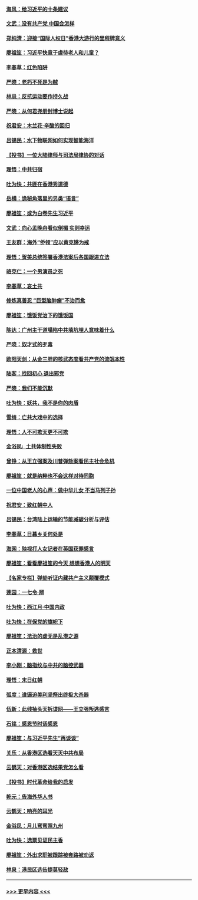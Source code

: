 #### [海风：给习近平的十条建议](../pages/nsc993/n11717616.md?t=12130944) 
#### [文武：没有共产党 中国会怎样](../pages/nsc993/n11717584.md?t=12130944) 
#### [郑纯清：迎接“国际人权日”香港大游行的里程牌意义](../pages/nsc993/n11717417.md?t=12130944) 
#### [廖祖笙：习近平快意于虐待老人和儿童？](../pages/nsc993/n11715313.md?t=12130944) 
#### [李春草：红色陷阱](../pages/nsc993/n11715029.md?t=12130944) 
#### [严晓：老朽不死是为贼](../pages/nsc993/n11712910.md?t=12130944) 
#### [林忌：反抗运动要作持久战](../pages/nsc993/n11712623.md?t=12130944) 
#### [严晓：从何君尧册封博士说起](../pages/nsc993/n11712465.md?t=12130944) 
#### [祝君安：木兰花·辛酸的回归](../pages/nsc993/n11712381.md?t=12130944) 
#### [吕锡民：水下物联网如何实现智能海洋](../pages/nsc993/n11711158.md?t=12130944) 
#### [【投书】一位大陆律师与司法局律协的对话](../pages/nsc993/n11709675.md?t=12130944) 
#### [理悟：中共归宿](../pages/nsc993/n11710059.md?t=12130944) 
#### [吐为快：共匪在香港秀道德](../pages/nsc993/n11709979.md?t=12130944) 
#### [岳横：诡秘角落里的另类“语言”](../pages/nsc993/n11709792.md?t=12130944) 
#### [廖祖笙：或为白卷先生习近平](../pages/nsc993/n11708330.md?t=12130944) 
#### [文武：向心孟晚舟看似倒楣 实则幸运](../pages/nsc993/n11708236.md?t=12130944) 
#### [王友群：海外“侨领”应以黄克锵为戒](../pages/nsc993/n11706176.md?t=12130944) 
#### [理悟：贺美总统签署香港法案后各国跟进立法](../pages/nsc993/n11706853.md?t=12130944) 
#### [骆克仁：一个男演员之死](../pages/nsc993/n11706677.md?t=12130944) 
#### [李春草：哀土共](../pages/nsc993/n11706255.md?t=12130944) 
#### [修炼真善忍 “巨型脑肿瘤”不治而愈](../pages/nsc993/n11705340.md?t=12130944) 
#### [廖祖笙：饿饭党治下的饿饭国](../pages/nsc993/n11705085.md?t=12130944) 
#### [陈达：广州主干道塌陷中共填坑埋人意味着什么](../pages/nsc993/n11705046.md?t=12130944) 
#### [严晓：奴才式的歹毒](../pages/nsc993/n11704826.md?t=12130944) 
#### [欧阳天剑：从金三胖的核武态度看共产党的流氓本性](../pages/nsc993/n11702238.md?t=12130944) 
#### [陆客：找回初心 退出邪党](../pages/nsc993/n11702213.md?t=12130944) 
#### [严晓：我们不能沉默](../pages/nsc993/n11702110.md?t=12130944) 
#### [吐为快：妖共，我不是你的肉盾](../pages/nsc993/n11701366.md?t=12130944) 
#### [雪绮：亡共大戏中的选择](../pages/nsc993/n11699922.md?t=12130944) 
#### [理悟：人不可欺天更不可欺](../pages/nsc993/n11699657.md?t=12130944) 
#### [金浴凤:  土共体制性失败](../pages/nsc993/n11699361.md?t=12130944) 
#### [曾铮：从王立强案及川普弹劾案看民主社会危机](../pages/nsc993/n11699318.md?t=12130944) 
#### [廖祖笙：就是纳粹也不会这样对待同胞](../pages/nsc993/n11697658.md?t=12130944) 
#### [一位中国老人的心声：做中华儿女 不当马列子孙](../pages/nsc993/n11697525.md?t=12130944) 
#### [祝君安：致红朝中人](../pages/nsc993/n11697518.md?t=12130944) 
#### [吕锡民：台湾陆上运输的节能减碳分析与评估](../pages/nsc993/n11694983.md?t=12130944) 
#### [李春草：日暮乡关何处是](../pages/nsc993/n11694805.md?t=12130944) 
#### [海网：殃视打人女记者在英国获罪感言](../pages/nsc993/n11693832.md?t=12130944) 
#### [廖祖笙：看看廖祖笙的今天 想想香港人的明天](../pages/nsc993/n11693707.md?t=12130944) 
#### [【名家专栏】弹劾听证内藏共产主义颠覆模式](../pages/nsc993/n11693563.md?t=12130944) 
#### [莲园：一七令‧辨](../pages/nsc993/n11692558.md?t=12130944) 
#### [吐为快：西江月·中国内政](../pages/nsc993/n11692071.md?t=12130944) 
#### [吐为快：在保党的旗帜下](../pages/nsc993/n11691188.md?t=12130944) 
#### [廖祖笙：法治的虚无是乱港之源](../pages/nsc993/n11690605.md?t=12130944) 
#### [正本清源：救世](../pages/nsc993/n11689134.md?t=12130944) 
#### [李小刚：脑指纹与中共的脑控武器](../pages/nsc993/n11688900.md?t=12130944) 
#### [理悟：末日红朝](../pages/nsc993/n11688829.md?t=12130944) 
#### [弧度：谁逼迫美利坚祭出终极大杀器](../pages/nsc993/n11688735.md?t=12130944) 
#### [伍新：此线抽头天拆谍网——王立强叛逃感言](../pages/nsc993/n11687981.md?t=12130944) 
#### [石铭：感恩节时话感恩](../pages/nsc993/n11687568.md?t=12130944) 
#### [廖祖笙：与习近平先生“再谈谈”](../pages/nsc993/n11687005.md?t=12130944) 
#### [关乐：从香港区选看天灭中共布局](../pages/nsc993/n11686647.md?t=12130944) 
#### [云鹤天：对香港区选结果党怎么看](../pages/nsc993/n11686216.md?t=12130944) 
#### [【投书】时代革命给我的启发](../pages/nsc993/n11684287.md?t=12130944) 
#### [乾元：告海外华人书](../pages/nsc993/n11684044.md?t=12130944) 
#### [云鹤天：响亮的耳光](../pages/nsc993/n11684254.md?t=12130944) 
#### [金浴凤：月儿弯弯照九州](../pages/nsc993/n11684231.md?t=12130944) 
#### [吐为快：选票见证民主香](../pages/nsc993/n11684206.md?t=12130944) 
#### [廖祖笙：外出求职被跟踪被套路被劝返](../pages/nsc993/n11683874.md?t=12130944) 
#### [林泉：港民区选告捷莫轻敌](../pages/nsc993/n11683930.md?t=12130944) 

----
#### [ >>> 更早内容 <<< ](../indexes/nsc993-earlier.md)
